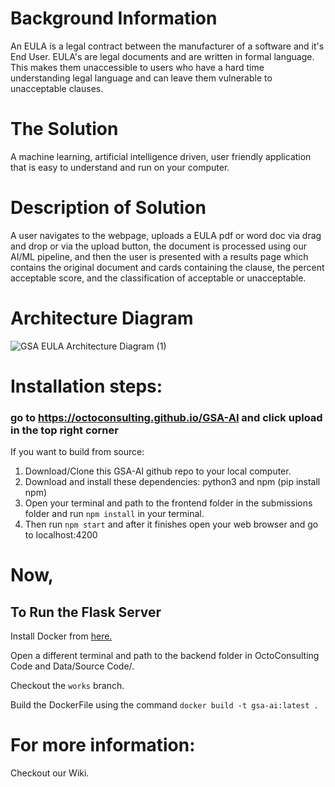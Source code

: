# Background Information

An EULA is a legal contract between the manufacturer of a software and it's End User.  EULA's are legal documents and are written in formal language.  This makes them unaccessible to users who have a hard time understanding legal language and can leave them vulnerable to unacceptable clauses.

# The Solution

A machine learning, artificial intelligence driven, user friendly application that is easy to understand and run on your computer.


# Description of Solution 

A user navigates to the webpage, uploads a EULA pdf or word doc via drag and drop or via the upload button, the document is processed using our AI/ML pipeline, and then the user is presented with a results page which contains the original document and cards containing the clause, the percent acceptable score, and the classification of acceptable or unacceptable.

# Architecture Diagram
![GSA EULA Architecture Diagram (1)](https://user-images.githubusercontent.com/17444067/90678596-e3697880-e22c-11ea-9280-f3f33c943c47.png)










# Installation steps: 
### go to https://octoconsulting.github.io/GSA-AI and click upload in the top right corner

If you want to build from source: 
1. Download/Clone this GSA-AI github repo to your local computer.
2. Download and install these dependencies: python3 and npm (pip install npm) 
3. Open your terminal and path to the frontend folder in the submissions folder
    and run `npm install` in your terminal.
4. Then run `npm start` and after it finishes open your web browser and go to localhost:4200



# Now,
## To Run the Flask Server
Install Docker from [here.](https://docs.docker.com/desktop/)

Open a different terminal and path to the backend folder in OctoConsulting Code and Data/Source Code/.

Checkout the `works` branch.

Build the DockerFile using the command `docker build -t gsa-ai:latest .`

# For more information: 
Checkout our Wiki. 



